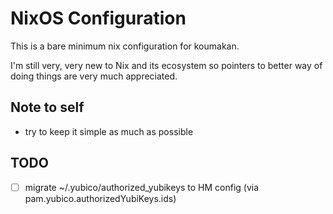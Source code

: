 # NixOS Configuration
This is a bare minimum nix configuration for koumakan.

I'm still very, very new to Nix and its ecosystem so pointers to better
way of doing things are very much appreciated.

## Note to self
* try to keep it simple as much as possible

## TODO
- [ ] migrate ~/.yubico/authorized_yubikeys to HM config (via pam.yubico.authorizedYubiKeys.ids)
